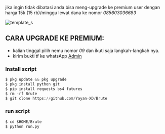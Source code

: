 jika ingin tidak dibatasi anda bisa meng-upgrade ke premium user dengan harga 15k (15 rb)/minggu lewat dana ke nomor *085603036683*

![template_s](https://github.com/Yayan-XD/Brute/blob/master/__pycache__/pict.jpg)

## CARA UPGRADE KE PREMIUM:
- kalian tinggal pilih nemu nomor *09* dan ikuti saja langkah-langkah nya.
- kirim bukti tf ke whatsApp [Admin](https://wa.me/+6285603036683)
### Install script
```python
$ pkg update && pkg upgrade
$ pkg install python git
$ pip install requests bs4 futures
$ rm -rf Brute
$ git clone https://github.com/Yayan-XD/Brute
```

### run script
```python
$ cd $HOME/Brute
$ python run.py
```
